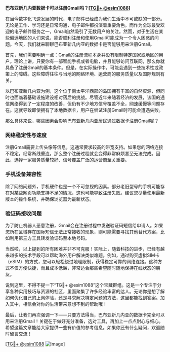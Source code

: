 **巴布亚新几内亚数据卡可以注册Gmail吗？[[TG💪+ @esim1088](https://t.me/s/esim1088)]**

在当今数字化飞速发展的时代，电子邮件已经成为我们生活中不可或缺的一部分。无论是工作、学习还是日常沟通，电子邮件都扮演着重要角色。而作为全球最受欢迎的电子邮件服务之一，Gmail自然吸引了无数用户的关注。然而，对于生活在某些偏远地区的人们来说，能否顺利注册和使用Gmail可能成为一个令人困惑的问题。今天，我们就来聊聊巴布亚新几内亚的数据卡是否能够用来注册Gmail。

首先，我们需要明确一点：Gmail的注册流程本身并没有限制特定国家或地区的用户。理论上讲，只要你有一部智能手机或者电脑，并且能够访问互联网，那么你就具备了注册Gmail的基本条件。但是，在实际操作中，可能会遇到一些技术性或政策上的障碍。这些障碍往往与当地的网络环境、运营商的服务质量以及国际规则有关。

以巴布亚新几内亚为例，这个位于南太平洋西部的岛国拥有丰富的自然资源，但同时也面临着基础设施建设相对落后的挑战。尽管近年来随着经济的发展，该国的通信网络得到了一定程度的改善，但仍有不少地方信号覆盖不全，网速缓慢等问题存在。这就导致即使拥有了本地数据卡，用户在尝试注册Gmail时可能会遭遇失败。

那么具体来说，哪些因素会影响巴布亚新几内亚居民通过数据卡注册Gmail呢？

### 网络稳定性与速度

注册Gmail需要上传头像等信息，这通常要求较高的带宽支持。如果您的网络连接不稳定，经常断线重连，那么整个注册过程就会变得非常麻烦甚至无法完成。因此，选择一家服务质量较好、信号覆盖广泛的运营商至关重要。

### 手机设备兼容性

除了网络问题外，手机硬件也是一个不可忽视的因素。部分老旧型号的手机可能存在对某些网页功能支持不足的情况，这也可能导致注册失败。建议您尽量使用最新版本的操作系统，并确保浏览器为最新状态。

### 验证码接收问题

为了防止机器人恶意注册，Gmail会在注册过程中发送验证码短信给申请人。如果您所在区域存在国际短信无法正常接收的现象，则可能需要寻找其他替代方案，比如利用第三方工具转发验证码至本地号码。

当然啦，以上提到的所有困难并非不可克服！实际上，随着科技的进步，已经有越来越多的技术手段可以帮助海外用户解决类似难题。例如，通过购买虚拟SIM卡（eSIM）的方式，您可以轻松绕过地理限制，获得稳定可靠的网络连接。这种方式不仅方便快捷，而且成本低廉，非常适合那些希望随时随地保持在线状态的朋友。

说到这里，不得不提一下“TG💪+ @esim1088”这个宝藏群组。这是一个专注于分享各种实用技巧与资源的社区，里面聚集了许多经验丰富的达人。无论你是想了解如何优化自己的上网体验，还是寻求解决特定问题的方法，这里都能找到答案。加入其中，相信会对你的生活带来意想不到的帮助哦！

最后，让我们再次强调一下——只要方法得当，巴布亚新几内亚的数据卡完全可以用来注册Gmail！关键在于做好充分准备，选对工具，再加上一点点耐心与细心。希望这篇文章能给大家提供一些有价值的参考信息。如果你还有什么疑问，欢迎随时留言交流！

[[TG💪+ @esim1088](https://t.me/s/esim1088) ![Image](https://i.postimg.cc/4NQfJmqS/Snipaste-2025-05-13-00-14-12.png)]
